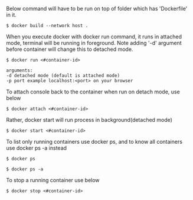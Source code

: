 Below command will have to be run on top of folder which has 'Dockerfile' in it.

```console
$ docker build --network host .
```

When you execute docker with docker run command, it runs in attached mode, terminal will be running in foreground.
Note adding '-d' argument before container will change this to detached mode.

```console
$ docker run <#container-id>

arguments:
-d detached mode (default is attached mode)
-p port example localhost:<port> on your browser
```

To attach console back to the container when run on detach mode, use below

```console
$ docker attach <#container-id>
```

Rather, docker start will run process in background(detached mode)

```console
$ docker start <#container-id>
```

To list only running containers use docker ps, and to know all containers use docker ps -a instead

```console
$ docker ps

$ docker ps -a
```

To stop a running container use below 

```console
$ docker stop <#container-id>
```